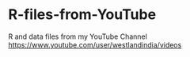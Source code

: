 # R-files-from-YouTube
R and data files from my YouTube Channel https://www.youtube.com/user/westlandindia/videos
